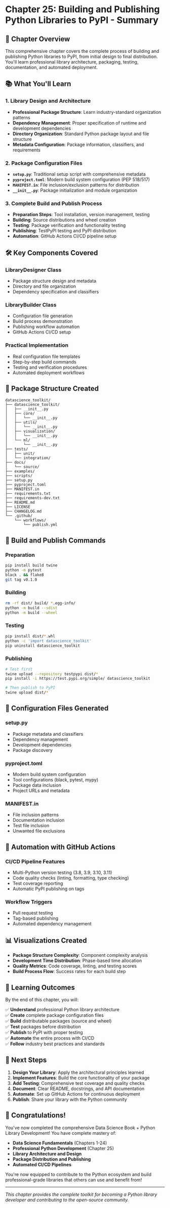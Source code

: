# Chapter 25: Building and Publishing Python Libraries to PyPI - Summary

## 🎯 **Chapter Overview**

This comprehensive chapter covers the complete process of building and publishing Python libraries to PyPI, from initial design to final distribution. You'll learn professional library architecture, packaging, testing, documentation, and automated deployment.

## 📚 **What You'll Learn**

### 1. **Library Design and Architecture**

- **Professional Package Structure**: Learn industry-standard organization patterns
- **Dependency Management**: Proper specification of runtime and development dependencies
- **Directory Organization**: Standard Python package layout and file structure
- **Metadata Configuration**: Package information, classifiers, and requirements

### 2. **Package Configuration Files**

- **`setup.py`**: Traditional setup script with comprehensive metadata
- **`pyproject.toml`**: Modern build system configuration (PEP 518/517)
- **`MANIFEST.in`**: File inclusion/exclusion patterns for distribution
- **`__init__.py`**: Package initialization and module organization

### 3. **Complete Build and Publish Process**

- **Preparation Steps**: Tool installation, version management, testing
- **Building**: Source distributions and wheel creation
- **Testing**: Package verification and functionality testing
- **Publishing**: TestPyPI testing and PyPI distribution
- **Automation**: GitHub Actions CI/CD pipeline setup

## 🛠️ **Key Components Covered**

### **LibraryDesigner Class**

- Package structure design and metadata
- Directory and file organization
- Dependency specification and classifiers

### **LibraryBuilder Class**

- Configuration file generation
- Build process demonstration
- Publishing workflow automation
- GitHub Actions CI/CD setup

### **Practical Implementation**

- Real configuration file templates
- Step-by-step build commands
- Testing and verification procedures
- Automated deployment workflows

## 📁 **Package Structure Created**

```
datascience_toolkit/
├── datascience_toolkit/
│   ├── __init__.py
│   ├── core/
│   │   └── __init__.py
│   ├── utils/
│   │   └── __init__.py
│   ├── visualization/
│   │   └── __init__.py
│   └── ml/
│       └── __init__.py
├── tests/
│   ├── unit/
│   └── integration/
├── docs/
│   └── source/
├── examples/
├── scripts/
├── setup.py
├── pyproject.toml
├── MANIFEST.in
├── requirements.txt
├── requirements-dev.txt
├── README.md
├── LICENSE
├── CHANGELOG.md
└── .github/
    └── workflows/
        └── publish.yml
```

## 🚀 **Build and Publish Commands**

### **Preparation**

```bash
pip install build twine
python -m pytest
black . && flake8
git tag v0.1.0
```

### **Building**

```bash
rm -rf dist/ build/ *.egg-info/
python -m build --sdist
python -m build --wheel
```

### **Testing**

```bash
pip install dist/*.whl
python -c 'import datascience_toolkit'
pip uninstall datascience_toolkit
```

### **Publishing**

```bash
# Test first
twine upload --repository testpypi dist/*
pip install -i https://test.pypi.org/simple/ datascience_toolkit

# Then publish to PyPI
twine upload dist/*
```

## 🔧 **Configuration Files Generated**

### **setup.py**

- Package metadata and classifiers
- Dependency management
- Development dependencies
- Package discovery

### **pyproject.toml**

- Modern build system configuration
- Tool configurations (black, pytest, mypy)
- Package data inclusion
- Project URLs and metadata

### **MANIFEST.in**

- File inclusion patterns
- Documentation inclusion
- Test file inclusion
- Unwanted file exclusions

## 🤖 **Automation with GitHub Actions**

### **CI/CD Pipeline Features**

- Multi-Python version testing (3.8, 3.9, 3.10, 3.11)
- Code quality checks (linting, formatting, type checking)
- Test coverage reporting
- Automatic PyPI publishing on tags

### **Workflow Triggers**

- Pull request testing
- Tag-based publishing
- Automated dependency management

## 📊 **Visualizations Created**

- **Package Structure Complexity**: Component complexity analysis
- **Development Time Distribution**: Phase-based time allocation
- **Quality Metrics**: Code coverage, linting, and testing scores
- **Build Process Flow**: Success rates for each build step

## 🎯 **Learning Outcomes**

By the end of this chapter, you will:

✅ **Understand** professional Python library architecture  
✅ **Create** complete package configuration files  
✅ **Build** distributable packages (source and wheel)  
✅ **Test** packages before distribution  
✅ **Publish** to PyPI with proper testing  
✅ **Automate** the entire process with CI/CD  
✅ **Follow** industry best practices and standards

## 🚀 **Next Steps**

1. **Design Your Library**: Apply the architectural principles learned
2. **Implement Features**: Build the core functionality of your package
3. **Add Testing**: Comprehensive test coverage and quality checks
4. **Document**: Clear README, docstrings, and API documentation
5. **Automate**: Set up GitHub Actions for continuous deployment
6. **Publish**: Share your library with the Python community

## 🎉 **Congratulations!**

You've now completed the comprehensive Data Science Book + Python Library Development! You have complete mastery of:

- **Data Science Fundamentals** (Chapters 1-24)
- **Professional Python Development** (Chapter 25)
- **Library Architecture and Design**
- **Package Distribution and Publishing**
- **Automated CI/CD Pipelines**

You're now equipped to contribute to the Python ecosystem and build professional-grade libraries that others can use and benefit from!

---

_This chapter provides the complete toolkit for becoming a Python library developer and contributing to the open-source community._
